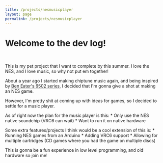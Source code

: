 ```yaml
---
title: /projects/nesmusicplayer
layout: page
permalink: /projects/nesmusicplayer
---
```


# Welcome to the dev log!
<br />

This is my pet project that I want to complete by this summer.
I love the NES, and I love music, so why not put em together!

About a year ago I started making chiptune music again, and being inspired by [Ben Eater's 6502 series](https://www.youtube.com/watch?v=LnzuMJLZRdU&list=PLowKtXNTBypFbtuVMUVXNR0z1mu7dp7eH), I decided that I'm gonna give a shot at making an NES game.

However, I'm pretty shit at coming up with ideas for games, so I decided to settle for a music player.

As of right now the plan for the music player is this:
    * Only use the NES native soundchip (VRC6 can wait)
    * Want to run it on native hardware

Some extra features/projects I think would be a cool extension of this is:
    * Running NES games from an Arduino
    * Adding VRC6 support
    * Allowing for multiple cartridges (CD games where you had the game on multiple discs)

This is gonna be a fun experience in low level programming, and old hardware so join me!

